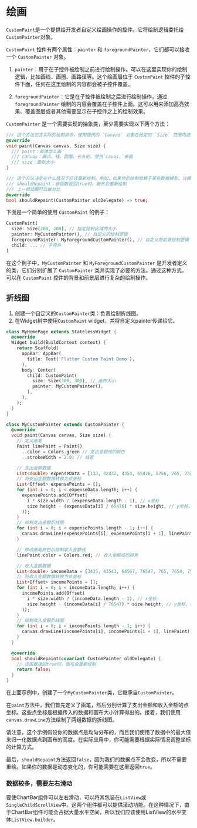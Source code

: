 # 绘画

`CustomPaint`是一个提供给开发者自定义绘画操作的控件。它将绘制逻辑委托给`CustomPainter`对象。

`CustomPaint` 控件有两个属性：`painter` 和 `foregroundPainter`，它们都可以接收一个 `CustomPainter` 对象。

1. `painter`：用于在子控件被绘制之前进行绘制操作。可以在这里实现你的绘制逻辑，比如画线、画圈、画路径等。这个绘画层位于 `CustomPaint` 控件的子控件下面，任何在这里绘制的内容都会被子控件覆盖。

2. `foregroundPainter`：它是在子控件被绘制之后进行绘制操作，通过 `foregroundPainter` 绘制的内容会覆盖在子控件上面。这可以用来添加高亮效果、覆盖图层或者其他需要显示在子控件之上的绘制效果。

`CustomPainter` 是一个需要实现的抽象类，至少需要实现以下两个方法：

```dart
/// 这个方法包含实际的绘制命令，使用提供的 `Canvas` 对象在给定的 `Size` 范围内进行绘制。
@override
void paint(Canvas canvas, Size size) {
  /// paint：具体怎么画
  /// canvas：画点、线、圆圈、长方形。使用`cavas.`来画
  /// size：画布大小
}
```

```dart
/// 这个方法决定在什么情况下应该重新绘制。例如，如果你的绘制依赖于某些数据模型，当模型改变时，你可能需要返回 `true` 来重绘控件。
/// shouldRepaint：该函数返回true时，画布会重新绘制
/// 上一帧动画可以做对比
@override
bool shouldRepaint(CustomPainter oldDelegate) => true;
```

下面是一个简单的使用 `CustomPaint` 的例子：

```dart
CustomPaint(
  size: Size(200, 200), // 指定绘制区域的大小
  painter: MyCustomPainter(), // 自定义的绘制逻辑
  foregroundPainter: MyForegroundCustomPainter(), // 自定义的前景绘制逻辑
  child: ... // 子控件
)
```

在这个例子中，`MyCustomPainter` 和 `MyForegroundCustomPainter` 是开发者定义的类，它们分别扩展了 `CustomPainter` 类并实现了必要的方法。通过这种方式，可以在 `CustomPaint` 控件的背景和前景层进行复杂的绘制操作。

## 折线图

1. 创建一个自定义的`CustomPainter`类：负责绘制折线图。
2. 在Widget树中使用`CustomPaint` widget，并将自定义painter传递给它。

```dart
class MyHomePage extends StatelessWidget {
  @override
  Widget build(BuildContext context) {
    return Scaffold(
      appBar: AppBar(
        title: Text('Flutter Custom Paint Demo'),
      ),
      body: Center(
        child: CustomPaint(
          size: Size(300, 300), // 画布大小
          painter: MyCustomPainter(),
        ),
      ),
    );
  }
}

class MyCustomPainter extends CustomPainter {
  @override
  void paint(Canvas canvas, Size size) {
    // 定义画笔
    Paint linePaint = Paint()
      ..color = Colors.green // 支出金额线的颜色
      ..strokeWidth = 2.0; // 线宽

    // 支出金额数据
    List<double> expenseData = [133, 32432, 4353, 65476, 5756, 765, 2343, 24314, 43214, 42314, 324, 543];
    // 将支出金额数据转换为点坐标
    List<Offset> expensePoints = [];
    for (int i = 0; i < expenseData.length; i++) {
      expensePoints.add(Offset(
        i * size.width / (expenseData.length - 1), // x坐标
        size.height - (expenseData[i] / 65476) * size.height, // y坐标，使用最大值归一化
      ));
    }
    // 绘制支出金额折线图
    for (int i = 0; i < expensePoints.length - 1; i++) {
      canvas.drawLine(expensePoints[i], expensePoints[i + 1], linePaint);
    }

    // 修改画笔颜色以绘制收入金额线
    linePaint.color = Colors.red; // 收入金额线的颜色

    // 收入金额数据
    List<double> incomeData = [3435, 43543, 64567, 76547, 765, 7654, 756, 765, 2345, 1345, 8675, 54654];
    // 将收入金额数据转换为点坐标
    List<Offset> incomePoints = [];
    for (int i = 0; i < incomeData.length; i++) {
      incomePoints.add(Offset(
        i * size.width / (incomeData.length - 1), // x坐标
        size.height - (incomeData[i] / 76547) * size.height, // y坐标，使用最大值归一化
      ));
    }
    // 绘制收入金额折线图
    for (int i = 0; i < incomePoints.length - 1; i++) {
      canvas.drawLine(incomePoints[i], incomePoints[i + 1], linePaint);
    }
  }

  @override
  bool shouldRepaint(covariant CustomPainter oldDelegate) {
    // 该函数返回true时，画布会重新绘制
    return false;
  }
}
```

在上面示例中，创建了一个`MyCustomPainter`类，它继承自`CustomPainter`。

在`paint`方法中，我们首先定义了画笔，然后分别计算了支出金额和收入金额的点坐标。这些点坐标是根据传入的数据和画布大小计算得出的。接着，我们使用`canvas.drawLine`方法绘制了两组数据的折线图。

请注意，这个示例假设你的数据点是均匀分布的，而且我们使用了数据中的最大值来归一化数据点到画布的高度。在实际应用中，你可能需要根据实际情况调整坐标的计算方式。

最后，`shouldRepaint`方法返回`false`，因为我们的数据点不会改变，所以不需要重绘。如果你的数据是动态变化的，你可能需要在这里返回`true`。

### 数据较多，需要左右滑动

要使ChartBar组件可以左右滑动，可以将其包装在`ListView`或`SingleChildScrollView`中。这两个组件都可以提供滚动功能。在这种情况下，由于ChartBar组件可能会占据大量水平空间，所以我们应该使用ListView的水平变体`ListView.builder`。 